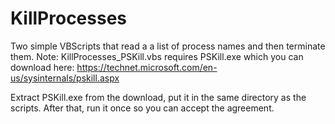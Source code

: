 # KillProcesses
Two simple VBScripts that read a a list of process names and then terminate them.
Note: KillProcesses_PSKill.vbs requires PSKill.exe which you can download here:
https://technet.microsoft.com/en-us/sysinternals/pskill.aspx

Extract PSKill.exe from the download, put it in the same directory as the scripts.
After that, run it once so you can accept the agreement.
